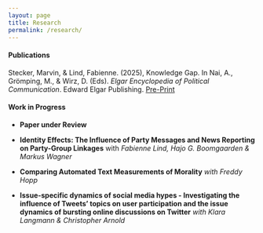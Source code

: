 ```yaml
---
layout: page
title: Research
permalink: /research/
---
```


#### Publications

Stecker, Marvin, & Lind, Fabienne. (2025), Knowledge Gap. In Nai, A., Grömping, M., & Wirz, D. (Eds). *Elgar Encyclopedia of Political Communication*. Edward Elgar Publishing. [Pre-Print](https://www.researchgate.net/publication/383742116_Knowledge_Gap)

#### Work in Progress

+ **Paper under Review**

+ **Identity Effects: The Influence of Party Messages and News Reporting on Party-Group Linkages** with _Fabienne Lind, Hajo G. Boomgaarden & Markus Wagner_

+ **Comparing Automated Text Measurements of Morality** _with Freddy Hopp_

+ **Issue-specific dynamics of social media hypes - Investigating the influence of Tweets’ topics on user participation and the issue dynamics of bursting online discussions on Twitter** _with Klara Langmann & Christopher Arnold_
